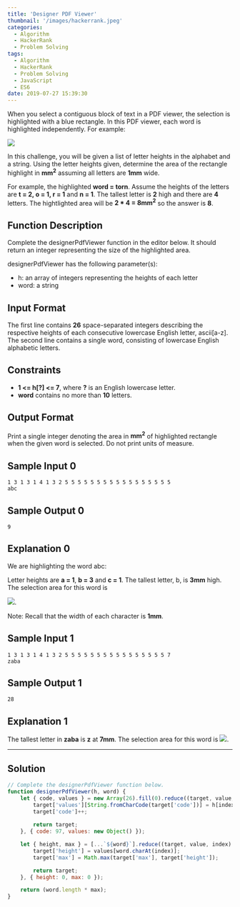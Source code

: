 ```yaml
---
title: 'Designer PDF Viewer'
thumbnail: '/images/hackerrank.jpeg'
categories:
  - Algorithm
  - HackerRank
  - Problem Solving
tags:
  - Algorithm
  - HackerRank
  - Problem Solving
  - JavaScript
  - ES6
date: 2019-07-27 15:39:30
---
```


When you select a contiguous block of text in a PDF viewer, the selection is highlighted with a blue rectangle. In this PDF viewer, each word is highlighted independently. For example:<br/>

![](https://s3.amazonaws.com/hr-challenge-images/22869/1471640108-6c01750b16-PDF-highighting.png)

In this challenge, you will be given a list of letter heights in the alphabet and a string. Using the letter heights given, determine the area of the rectangle highlight in **mm<sup>2</sup>** assuming all letters are **1mm** wide.

For example, the highlighted **word = torn**. Assume the heights of the letters are **t = 2, o = 1, r = 1** and **n = 1**. The tallest letter is **2** high and there are **4** letters. The hightlighted area will be **2 * 4 = 8mm<sup>2</sup>** so the answer is **8**.

<!-- more -->

## Function Description

Complete the designerPdfViewer function in the editor below. It should return an integer representing the size of the highlighted area.

designerPdfViewer has the following parameter(s):

- h: an array of integers representing the heights of each letter
- word: a string

## Input Format

The first line contains **26** space-separated integers describing the respective heights of each consecutive lowercase English letter, ascii[a-z]. <br/>
The second line contains a single word, consisting of lowercase English alphabetic letters.

## Constraints 

- **1 <= h[?] <= 7**, where **?** is an English lowercase letter.
- **word** contains no more than **10** letters.

## Output Format

Print a single integer denoting the area in **mm<sup>2</sup>** of highlighted rectangle when the given word is selected. Do not print units of measure.

## Sample Input 0

```
1 3 1 3 1 4 1 3 2 5 5 5 5 5 5 5 5 5 5 5 5 5 5 5 5 5
abc
```

## Sample Output 0

```
9
```

## Explanation 0

We are highlighting the word abc:

Letter heights are **a = 1**, **b = 3** and **c = 1**. The tallest letter, b, is **3mm** high. The selection area for this word is <br/>

![](https://latex.codecogs.com/gif.latex?3\cdot&space;1mm\cdot&space;3mm&space;=&space;9mm^{2}).

Note: Recall that the width of each character is **1mm**.

## Sample Input 1

```
1 3 1 3 1 4 1 3 2 5 5 5 5 5 5 5 5 5 5 5 5 5 5 5 5 7
zaba
```

## Sample Output 1

```
28
```

## Explanation 1

The tallest letter in **zaba** is **z** at **7mm**. The selection area for this word is ![](https://latex.codecogs.com/gif.latex?4&space;\times&space;1mm&space;\times&space;7mm&space;=&space;28mm^{2}).

---

## Solution

```javascript
// Complete the designerPdfViewer function below.
function designerPdfViewer(h, word) {
    let { code, values } = new Array(26).fill(0).reduce((target, value, index) => {
        target['values'][String.fromCharCode(target['code'])] = h[index];
        target['code']++;
        
        return target;
    }, { code: 97, values: new Object() });

    let { height, max } = [...`${word}`].reduce((target, value, index) => {
        target['height'] = values[word.charAt(index)];
        target['max'] = Math.max(target['max'], target['height']);

        return target;
    }, { height: 0, max: 0 });

    return (word.length * max);
}
```
